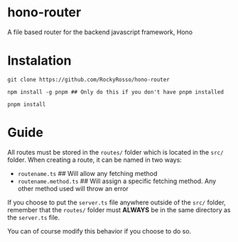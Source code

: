 # hono-router
A file based router for the backend javascript framework, Hono 

# Instalation
```
git clone https://github.com/RockyRosso/hono-router

npm install -g pnpm ## Only do this if you don't have pnpm installed

pnpm install
```
# Guide
All routes must be stored in the `routes/` folder which is located in the `src/` folder.
When creating a route, it can be named in two ways:

- `routename.ts` ## Will allow any fetching method
- `routename.method.ts` ## Will assign a specific fetching method. Any other method used will throw an error

If you choose to put the `server.ts` file anywhere outside of the `src/` folder, remember that the `routes/` folder must **ALWAYS** be in the same directory as the `server.ts` file. 

You can of course modify this behavior if you choose to do so.
